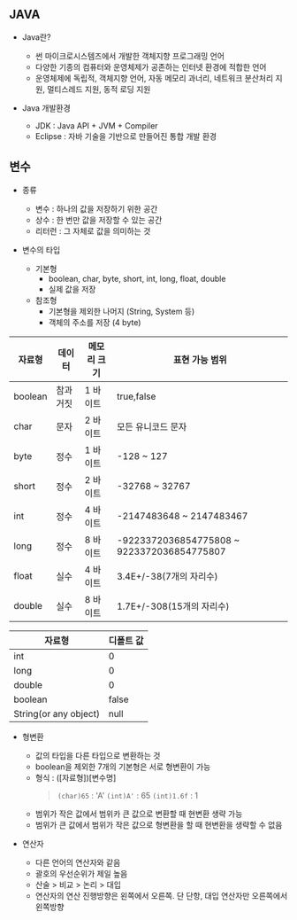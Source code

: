 ## JAVA

- Java란?
  - 썬 마이크로시스템즈에서 개발한 객체지향 프로그래밍 언어
  - 다양한 기종의 컴퓨터와 운영체제가 공존하는 인터넷 환경에 적합한 언어
  - 운영체제에 독립적, 객체지향 언어, 자동 메모리 과너리, 네트워크 분산처리 지원, 멀티스레드 지원, 동적 로딩 지원

- Java 개발환경
  - JDK : Java API + JVM + Compiler
  - Eclipse : 자바 기술을 기반으로 만들어진 통합 개발 환경

## 변수

- 종류
  - 변수 : 하나의 값을 저장하기 위한 공간
  - 상수 : 한 번만 값을 저장할 수 있는 공간
  - 리터런 : 그 자체로 값을 의미하는 것

- 변수의 타입
  - 기본형
    - boolean, char, byte, short, int, long, float, double
    - 실제 값을 저장
  - 참조형
    - 기본형을 제외한 나머지 (String, System 등)
    - 객체의 주소를 저장 (4 byte)

|자료형|데이터|메모리 크기|표현 가능 범위|
|---|---|---|---|
|boolean|참과 거짓|1 바이트|true,false|
|char|문자|2 바이트|모든 유니코드 문자|
|byte|정수|1 바이트|-128 ~ 127|
|short|정수|2 바이트|-32768 ~ 32767|
|int|정수|4 바이트|-2147483648 ~ 2147483467|
|long|정수|8 바이트|-9223372036854775808 ~ 9223372036854775807|
|float|실수|4 바이트|3.4E+/-38(7개의 자리수)|
|double|실수|8 바이트|1.7E+/-308(15개의 자리수)|

|자료형|디폴트 값|
|---|---|
|int|0|
|long|0|
|double|0|
|boolean|false|
|String(or any object)|null|

- 형변환
  - 값의 타입을 다른 타입으로 변환하는 것
  - boolean을 제외한 7개의 기본형은 서로 형변환이 가능
  - 형식 : ([자료형])[변수명]
    > `(char)65` : 'A'
    > `(int)A'` : 65
    > `(int)1.6f` : 1
  - 범위가 작은 값에서 범위카 큰 값으로 변환할 때 현변환 생략 가능
  - 범위가 큰 값에서 범위가 작은 값으로 형변환을 할 때 현변환을 생략할 수 없음 

- 연산자
  - 다른 언어의 연산자와 같음
  - 괄호의 우선순위가 제일 높음
  - 산술 > 비교 > 논리 > 대입
  - 연산자의 연산 진행방향은 왼쪽에서 오른쪽. 단 단항, 대입 연산자만 오른쪽에서 왼쪽방향

